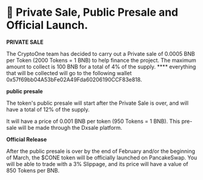 # 🚀 Private Sale, Public Presale and Official Launch.

**PRIVATE SALE**

The CryptoOne team has decided to carry out a Private sale of 0.0005 BNB per Token (2000 Tokens = 1 BNB) to help finance the project. The maximum amount to collect is 100 BNB for a total of 4% of the supply. **** everything that will be collected will go to the following wallet 0x57f69bb04A53bFe02A49Fda60206190CCF83e818.

**public presale**

The token's public presale will start after the Private Sale is over, and will have a total of 12% of the supply.

It will have a price of 0.001 BNB per token (950 Tokens = 1 BNB). This pre-sale will be made through the Dxsale platform.

**Official Release**

After the public presale is over by the end of February and/or the beginning of March, the $CONE token will be officially launched on PancakeSwap. You will be able to trade with a 3% Slippage, and its price will have a value of 850 Tokens per BNB.
